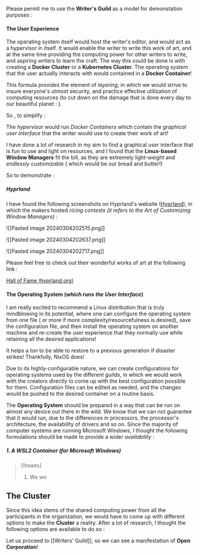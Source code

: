 


Please permit me to use the **Writer's Guild** as a model for demonstation purposes :



#### The User Experience 


The operating system itself would host the writer's editor, and would act as a hypervisor in itself. It would enable the writer to write this work of art, and at the same time providing the computing power for other writers to write, and aspiring writers to learn the craft. The way this could be done is with creating a **Docker Cluster** or a **Kubernetes Cluster**. The operating system that the user actually interacts with would contained in a **Docker Container**!

This formula provides the element of *layering*, in which we would strive to insure everyone's utmost security, and practice effective utilization of computing resources (to cut down on the damage that is done every day to our beautiful planet : ). 

So , to simplify : 


The *hypervisor*  would run *Docker Containers* which contain the *graphical user interface* that the writer would use to create their work of art!


I have done a lot of research in my aim to find a graphical user interface that is fun to use and light on resources, and I found that the **Linux-based Window Managers** fit the bill, as they are extremely light-weight and *endlessly customizable* ( which would be our bread and butter!)




So to demonstrate : 



##### Hyprland 


I have found the following screenshots on Hyprland's website ([Hyprland](https://hyprland.org/)), in which the makers hosted *ricing contests (it refers to the Art of Customizing Window Managers)* : 


![[Pasted image 20240304202515.png]]



![[Pasted image 20240304202637.png]]



![[Pasted image 20240304202717.png]]



Please feel free to check out their wonderful works of art at the following link : 


[Hall of Fame (hyprland.org)](https://hyprland.org/hall_of_fame/)



#### The Operating System (*which runs the User Interface*)



I am really excited to recommend a Linux distribution that is truly mindblowing in its potential, where one can configure the operating system from one file ( or more if more complexity/resourcefulness is desired), save the configuration file, and then install the operating system on another machine and re-create the user experience that they normally use while retaining all the desired applications! 


It helps a *ton* to be able to restore to a previous generation if disaster strikes! Thankfully, NixOS does!


Due to its highly-configurable nature, we can create configurations for operating systems used by the different *guilds*, in which we would work with the creators directly to come up with the best configuration possible for them. Configuration files can be edited as needed, and the changes would be pushed to the desired container on a routine basis. 


The **Operating System** should be prepared in a way that can be run on almost any device out there in the wild. We know that we can not guarantee that it would run, due to the differences in processors, the processor's architecture, the availability of drivers and so on. Since the majority of computer systems are running Microsoft Windows, I thought the following formulations should be made to provide a wider *availability* : 

##### 1. A WSL2 Container (for **Microsoft Windows**)

>[!howto]
>
>1. We wo



## The Cluster 


Since this idea stems of the shared computing power from all the participants in the organization, we would have to come up with different options to make the **Cluster** a reality. After a lot of research, I thought the following options are available to do so : 






























Let us proceed to [[Writers' Guild]], so we can see a manifestation of **Open Corporation**! 






